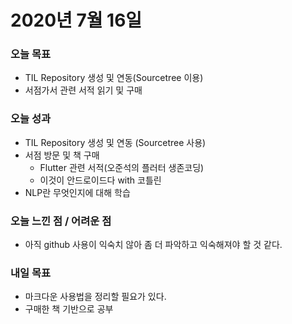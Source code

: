 # 2020년 7월 16일

### 오늘 목표
- TIL Repository 생성 및 연동(Sourcetree 이용)
- 서점가서 관련 서적 읽기 및 구매

### 오늘 성과
- TIL Repository 생성 및 연동 (Sourcetree 사용)
- 서점 방문 및 책 구매
    - Flutter 관련 서적(오준석의 플러터 생존코딩)
    - 이것이 안드로이드다 with 코틀린
- NLP란 무엇인지에 대해 학습
### 오늘 느낀 점 / 어려운 점
- 아직 github 사용이 익숙치 않아 좀 더 파악하고 익숙해져야 할 것 같다.

### 내일 목표
- 마크다운 사용법을 정리할 필요가 있다.
- 구매한 책 기반으로 공부
